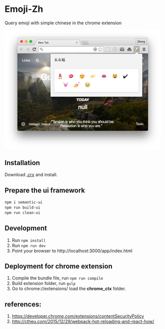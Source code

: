 # Emoji-Zh
Query emoji with simple chinese in the chrome extension

![screenshot.jpg](screenshot.png)

## Installation

Download [.crx](https://github.com/2yuri/emoji-zh/releases/download/v0.0.1/emoji_zh_0.0.1.crx) and install.

## Prepare the ui framework

```bash
npm i semantic-ui
npm run build-ui
npm run clean-ui
```

## Development

1. Run ```npm install```
2. Run ```npm run dev ```
3. Point your browser to http://localhost:3000/app/index.html

## Deployment for chrome extension

1. Compile the bundle file, run ```npm run compile```
2. Build extension folder, run ```gulp```
3. Go to chrome://extensions/ load the __chrome_ctx__ folder.

## references:
1. https://developer.chrome.com/extensions/contentSecurityPolicy
2. http://ctheu.com/2015/12/29/webpack-hot-reloading-and-react-how/
